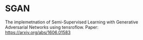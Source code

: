 # SGAN
The implemetnation of Semi-Supervised Learning with Generative Adversarial Networks using tensroflow.
Paper: https://arxiv.org/abs/1606.01583
